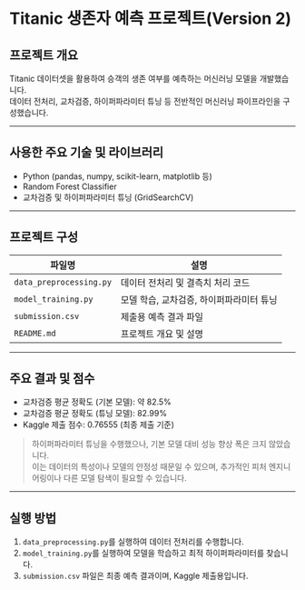 # Titanic 생존자 예측 프로젝트(Version 2)

## 프로젝트 개요  
Titanic 데이터셋을 활용하여 승객의 생존 여부를 예측하는 머신러닝 모델을 개발했습니다.  
데이터 전처리, 교차검증, 하이퍼파라미터 튜닝 등 전반적인 머신러닝 파이프라인을 구성했습니다.

---

## 사용한 주요 기술 및 라이브러리  
- Python (pandas, numpy, scikit-learn, matplotlib 등)  
- Random Forest Classifier  
- 교차검증 및 하이퍼파라미터 튜닝 (GridSearchCV)

---

## 프로젝트 구성  

| 파일명                     | 설명                                  |  
|----------------------------|-------------------------------------|  
| `data_preprocessing.py`    | 데이터 전처리 및 결측치 처리 코드       |  
| `model_training.py`        | 모델 학습, 교차검증, 하이퍼파라미터 튜닝  |  
| `submission.csv`           | 제출용 예측 결과 파일                   |  
| `README.md`                | 프로젝트 개요 및 설명                  |

---

## 주요 결과 및 점수  

- 교차검증 평균 정확도 (기본 모델): 약 82.5%  
- 교차검증 평균 정확도 (튜닝 모델): 82.99%  
- Kaggle 제출 점수: 0.76555 (최종 제출 기준)  

> 하이퍼파라미터 튜닝을 수행했으나, 기본 모델 대비 성능 향상 폭은 크지 않았습니다.  
> 이는 데이터의 특성이나 모델의 안정성 때문일 수 있으며, 추가적인 피처 엔지니어링이나 다른 모델 탐색이 필요할 수 있습니다.

---

## 실행 방법  

1. `data_preprocessing.py`를 실행하여 데이터 전처리를 수행합니다.  
2. `model_training.py`를 실행하여 모델을 학습하고 최적 하이퍼파라미터를 찾습니다.  
3. `submission.csv` 파일은 최종 예측 결과이며, Kaggle 제출용입니다.
